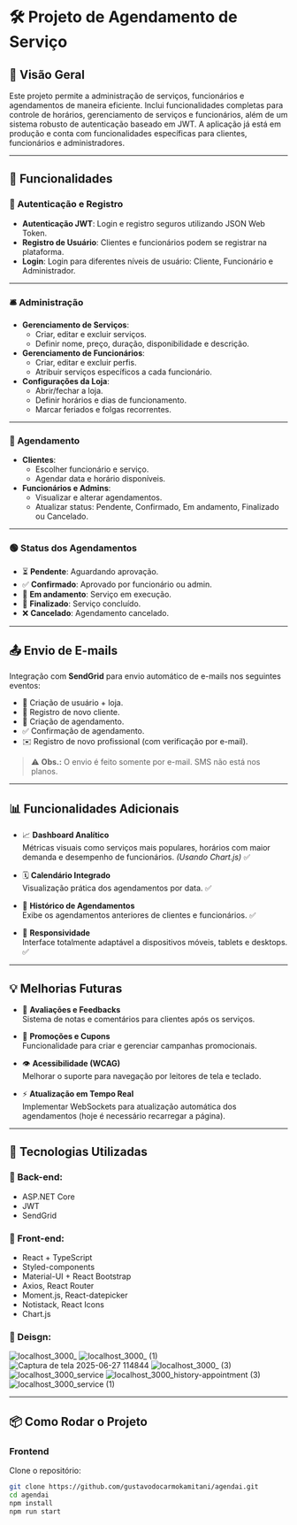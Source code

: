 # 🛠️ Projeto de Agendamento de Serviço

## 🔎 Visão Geral

Este projeto permite a administração de serviços, funcionários e agendamentos de maneira eficiente. Inclui funcionalidades completas para controle de horários, gerenciamento de serviços e funcionários, além de um sistema robusto de autenticação baseado em JWT. A aplicação já está em produção e conta com funcionalidades específicas para clientes, funcionários e administradores.

---

## 🚀 Funcionalidades

### 🔐 Autenticação e Registro

- **Autenticação JWT**: Login e registro seguros utilizando JSON Web Token.
- **Registro de Usuário**: Clientes e funcionários podem se registrar na plataforma.
- **Login**: Login para diferentes níveis de usuário: Cliente, Funcionário e Administrador.

---

### 🛎️ Administração

- **Gerenciamento de Serviços**:
  - Criar, editar e excluir serviços.
  - Definir nome, preço, duração, disponibilidade e descrição.
- **Gerenciamento de Funcionários**:
  - Criar, editar e excluir perfis.
  - Atribuir serviços específicos a cada funcionário.
- **Configurações da Loja**:
  - Abrir/fechar a loja.
  - Definir horários e dias de funcionamento.
  - Marcar feriados e folgas recorrentes.

---

### 📅 Agendamento

- **Clientes**:
  - Escolher funcionário e serviço.
  - Agendar data e horário disponíveis.
- **Funcionários e Admins**:
  - Visualizar e alterar agendamentos.
  - Atualizar status: Pendente, Confirmado, Em andamento, Finalizado ou Cancelado.

---

### 🟢 Status dos Agendamentos

- ⏳ **Pendente**: Aguardando aprovação.
- ✅ **Confirmado**: Aprovado por funcionário ou admin.
- 🔧 **Em andamento**: Serviço em execução.
- 🏁 **Finalizado**: Serviço concluído.
- ❌ **Cancelado**: Agendamento cancelado.

---

## 📤 Envio de E-mails

Integração com **SendGrid** para envio automático de e-mails nos seguintes eventos:

- 🏪 Criação de usuário + loja.
- 👤 Registro de novo cliente.
- 📆 Criação de agendamento.
- ✅ Confirmação de agendamento.
- ✉️ Registro de novo profissional (com verificação por e-mail).

> ⚠️ **Obs.:** O envio é feito somente por e-mail. SMS não está nos planos.

---

## 📊 Funcionalidades Adicionais

- 📈 **Dashboard Analítico**  
  Métricas visuais como serviços mais populares, horários com maior demanda e desempenho de funcionários. *(Usando Chart.js)* ✅

- 🗓️ **Calendário Integrado**  
  Visualização prática dos agendamentos por data. ✅

- 📜 **Histórico de Agendamentos**  
  Exibe os agendamentos anteriores de clientes e funcionários. ✅

- 📱 **Responsividade**  
  Interface totalmente adaptável a dispositivos móveis, tablets e desktops. ✅

---

## 💡 Melhorias Futuras

- 💬 **Avaliações e Feedbacks**  
  Sistema de notas e comentários para clientes após os serviços.

- 🧾 **Promoções e Cupons**  
  Funcionalidade para criar e gerenciar campanhas promocionais.

- 👁️ **Acessibilidade (WCAG)**  
  Melhorar o suporte para navegação por leitores de tela e teclado.

- ⚡ **Atualização em Tempo Real**  
  Implementar WebSockets para atualização automática dos agendamentos (hoje é necessário recarregar a página).

---

## 🧰 Tecnologias Utilizadas

### 🔧 Back-end:
- ASP.NET Core
- JWT
- SendGrid

### 🎨 Front-end:
- React + TypeScript
- Styled-components
- Material-UI + React Bootstrap
- Axios, React Router
- Moment.js, React-datepicker
- Notistack, React Icons
- Chart.js

### 🎨 Deisgn:
![localhost_3000_](https://github.com/user-attachments/assets/c70aecb3-3766-419b-aa2e-1186bef1502c)
![localhost_3000_ (1)](https://github.com/user-attachments/assets/bfe628cb-3b0e-4281-9332-4e0cb0753c8c)
![Captura de tela 2025-06-27 114844](https://github.com/user-attachments/assets/3e3a18f9-b1ba-4ebd-9461-305910dbbbc0)
![localhost_3000_ (3)](https://github.com/user-attachments/assets/5b2591dc-89e6-4220-b52c-5f3fa2e2d52a)
![localhost_3000_service](https://github.com/user-attachments/assets/4d730981-787a-4fc6-a275-060853f9cbbd)
![localhost_3000_history-appointment (3)](https://github.com/user-attachments/assets/8b0e7028-00ce-4ac4-a100-513fd8dd4248)
![localhost_3000_service (1)](https://github.com/user-attachments/assets/ff8ddeac-3a91-479b-a9d7-becb84614641)


---

## 📦 Como Rodar o Projeto

### Frontend

Clone o repositório:
```bash
git clone https://github.com/gustavodocarmokamitani/agendai.git
cd agendai
npm install
npm run start
